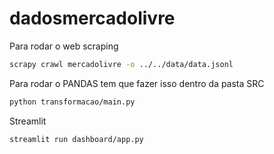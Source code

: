 # dadosmercadolivre

Para rodar o web scraping

```bash
scrapy crawl mercadolivre -o ../../data/data.jsonl
```

Para rodar o PANDAS tem que fazer isso dentro da pasta SRC

```bash
python transformacao/main.py
```

Streamlit

```
streamlit run dashboard/app.py
```
